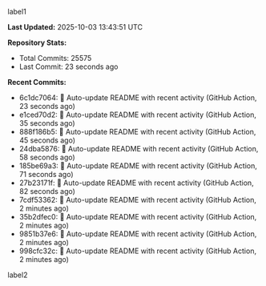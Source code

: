 
label1 
<!-- ACTIVITY_START -->
**Last Updated:** 2025-10-03 13:43:51 UTC

**Repository Stats:**
- Total Commits: 25575
- Last Commit: 23 seconds ago

**Recent Commits:**
- 6c1dc7064: 🤖 Auto-update README with recent activity (GitHub Action, 23 seconds ago)
- e1ced70d2: 🤖 Auto-update README with recent activity (GitHub Action, 35 seconds ago)
- 888f186b5: 🤖 Auto-update README with recent activity (GitHub Action, 45 seconds ago)
- 24dba5876: 🤖 Auto-update README with recent activity (GitHub Action, 58 seconds ago)
- 185be69a3: 🤖 Auto-update README with recent activity (GitHub Action, 71 seconds ago)
- 27b23171f: 🤖 Auto-update README with recent activity (GitHub Action, 82 seconds ago)
- 7cdf53362: 🤖 Auto-update README with recent activity (GitHub Action, 2 minutes ago)
- 35b2dfec0: 🤖 Auto-update README with recent activity (GitHub Action, 2 minutes ago)
- 9851b37e6: 🤖 Auto-update README with recent activity (GitHub Action, 2 minutes ago)
- 998cfc32c: 🤖 Auto-update README with recent activity (GitHub Action, 2 minutes ago)
<!-- ACTIVITY_END -->

label2

